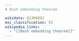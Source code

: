 ```yaml
---
# Nash embedding theorem

wikidata: Q1306092
msc_classification: 53
wikipedia_links:
  - "[[Nash embedding theorem]]"
---
```

